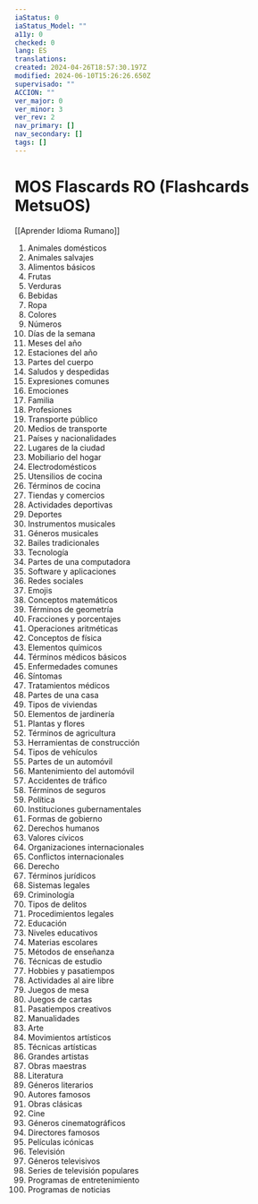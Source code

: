 ```yaml
---
iaStatus: 0
iaStatus_Model: ""
a11y: 0
checked: 0
lang: ES
translations: 
created: 2024-04-26T18:57:30.197Z
modified: 2024-06-10T15:26:26.650Z
supervisado: ""
ACCION: ""
ver_major: 0
ver_minor: 3
ver_rev: 2
nav_primary: []
nav_secondary: []
tags: []
---
```

# MOS Flascards RO (Flashcards MetsuOS)

[[Aprender Idioma Rumano]]

1. Animales domésticos
2. Animales salvajes
3. Alimentos básicos
4. Frutas
5. Verduras
6. Bebidas
7. Ropa
8. Colores
9. Números
10. Días de la semana
11. Meses del año
12. Estaciones del año
13. Partes del cuerpo
14. Saludos y despedidas
15. Expresiones comunes
16. Emociones
17. Familia
18. Profesiones
19. Transporte público
20. Medios de transporte
21. Países y nacionalidades
22. Lugares de la ciudad
23. Mobiliario del hogar
24. Electrodomésticos
25. Utensilios de cocina
26. Términos de cocina
27. Tiendas y comercios
28. Actividades deportivas
29. Deportes
30. Instrumentos musicales
31. Géneros musicales
32. Bailes tradicionales
33. Tecnología
34. Partes de una computadora
35. Software y aplicaciones
36. Redes sociales
37. Emojis
38. Conceptos matemáticos
39. Términos de geometría
40. Fracciones y porcentajes
41. Operaciones aritméticas
42. Conceptos de física
43. Elementos químicos
44. Términos médicos básicos
45. Enfermedades comunes
46. Síntomas
47. Tratamientos médicos
48. Partes de una casa
49. Tipos de viviendas
50. Elementos de jardinería
51. Plantas y flores
52. Términos de agricultura
53. Herramientas de construcción
54. Tipos de vehículos
55. Partes de un automóvil
56. Mantenimiento del automóvil
57. Accidentes de tráfico
58. Términos de seguros
59. Política
60. Instituciones gubernamentales
61. Formas de gobierno
62. Derechos humanos
63. Valores cívicos
64. Organizaciones internacionales
65. Conflictos internacionales
66. Derecho
67. Términos jurídicos
68. Sistemas legales
69. Criminología
70. Tipos de delitos
71. Procedimientos legales
72. Educación
73. Niveles educativos
74. Materias escolares
75. Métodos de enseñanza
76. Técnicas de estudio
77. Hobbies y pasatiempos
78. Actividades al aire libre
79. Juegos de mesa
80. Juegos de cartas
81. Pasatiempos creativos
82. Manualidades
83. Arte
84. Movimientos artísticos
85. Técnicas artísticas
86. Grandes artistas
87. Obras maestras
88. Literatura
89. Géneros literarios
90. Autores famosos
91. Obras clásicas
92. Cine
93. Géneros cinematográficos
94. Directores famosos
95. Películas icónicas
96. Televisión
97. Géneros televisivos
98. Series de televisión populares
99. Programas de entretenimiento
100. Programas de noticias
